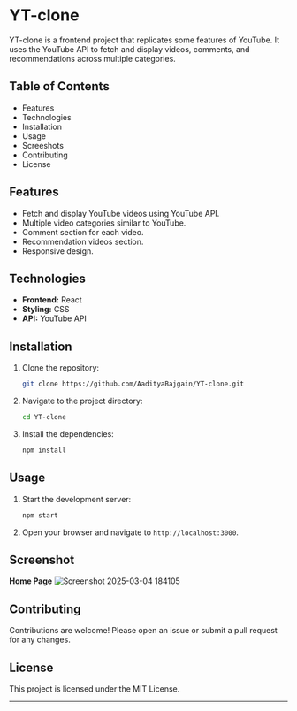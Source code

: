 
# YT-clone

YT-clone is a frontend project that replicates some features of YouTube. It uses the YouTube API to fetch and display videos, comments, and recommendations across multiple categories.

## Table of Contents
- Features
- Technologies
- Installation
- Usage
- Screeshots
- Contributing
- License

## Features
- Fetch and display YouTube videos using YouTube API.
- Multiple video categories similar to YouTube.
- Comment section for each video.
- Recommendation videos section.
- Responsive design.

## Technologies
- **Frontend:** React
- **Styling:** CSS
- **API:** YouTube API

## Installation
1. Clone the repository:
    ```sh
    git clone https://github.com/AadityaBajgain/YT-clone.git
    ```
2. Navigate to the project directory:
    ```sh
    cd YT-clone
    ```
3. Install the dependencies:
    ```sh
    npm install
    ```

## Usage
1. Start the development server:
    ```sh
    npm start
    ```
2. Open your browser and navigate to `http://localhost:3000`.

## Screenshot
**Home Page**
![Screenshot 2025-03-04 184105](https://github.com/user-attachments/assets/2fcaa0c1-bae7-4bab-a000-fc12011f16b3)


## Contributing
Contributions are welcome! Please open an issue or submit a pull request for any changes.

## License
This project is licensed under the MIT License.

---

